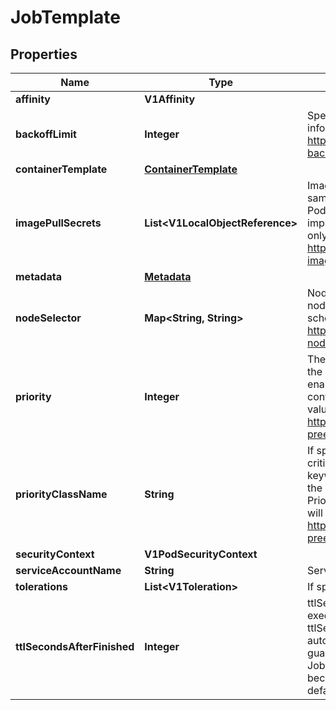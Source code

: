 

# JobTemplate


## Properties

Name | Type | Description | Notes
------------ | ------------- | ------------- | -------------
**affinity** | **V1Affinity** |  |  [optional]
**backoffLimit** | **Integer** | Specifies the number of retries before marking this job failed. More info: https://kubernetes.io/docs/concepts/workloads/controllers/job/#pod-backoff-failure-policy Numaflow defaults to 20 |  [optional]
**containerTemplate** | [**ContainerTemplate**](ContainerTemplate.md) |  |  [optional]
**imagePullSecrets** | **List&lt;V1LocalObjectReference&gt;** | ImagePullSecrets is an optional list of references to secrets in the same namespace to use for pulling any of the images used by this PodSpec. If specified, these secrets will be passed to individual puller implementations for them to use. For example, in the case of docker, only DockerConfig type secrets are honored. More info: https://kubernetes.io/docs/concepts/containers/images#specifying-imagepullsecrets-on-a-pod |  [optional]
**metadata** | [**Metadata**](Metadata.md) |  |  [optional]
**nodeSelector** | **Map&lt;String, String&gt;** | NodeSelector is a selector which must be true for the pod to fit on a node. Selector which must match a node&#39;s labels for the pod to be scheduled on that node. More info: https://kubernetes.io/docs/concepts/configuration/assign-pod-node/ |  [optional]
**priority** | **Integer** | The priority value. Various system components use this field to find the priority of the Redis pod. When Priority Admission Controller is enabled, it prevents users from setting this field. The admission controller populates this field from PriorityClassName. The higher the value, the higher the priority. More info: https://kubernetes.io/docs/concepts/configuration/pod-priority-preemption/ |  [optional]
**priorityClassName** | **String** | If specified, indicates the Redis pod&#39;s priority. \&quot;system-node-critical\&quot; and \&quot;system-cluster-critical\&quot; are two special keywords which indicate the highest priorities with the former being the highest priority. Any other name must be defined by creating a PriorityClass object with that name. If not specified, the pod priority will be default or zero if there is no default. More info: https://kubernetes.io/docs/concepts/configuration/pod-priority-preemption/ |  [optional]
**securityContext** | **V1PodSecurityContext** |  |  [optional]
**serviceAccountName** | **String** | ServiceAccountName applied to the pod |  [optional]
**tolerations** | **List&lt;V1Toleration&gt;** | If specified, the pod&#39;s tolerations. |  [optional]
**ttlSecondsAfterFinished** | **Integer** | ttlSecondsAfterFinished limits the lifetime of a Job that has finished execution (either Complete or Failed). If this field is set, ttlSecondsAfterFinished after the Job finishes, it is eligible to be automatically deleted. When the Job is being deleted, its lifecycle guarantees (e.g. finalizers) will be honored. If this field is unset, the Job won&#39;t be automatically deleted. If this field is set to zero, the Job becomes eligible to be deleted immediately after it finishes. Numaflow defaults to 30 |  [optional]



